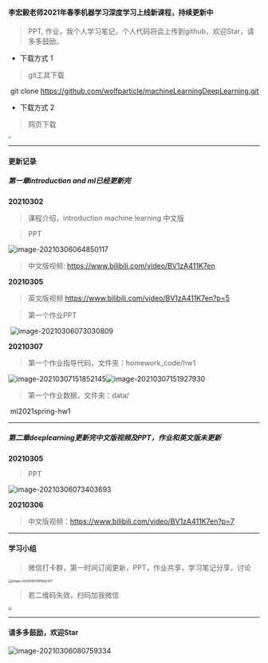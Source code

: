 #### 李宏毅老师2021年春季机器学习深度学习上线新课程，持续更新中

> PPT, 作业，我个人学习笔记，个人代码将会上传到github，欢迎Star，请多多鼓励。

- 下载方式 1

> git工具下载

​			git clone https://github.com/wolfparticle/machineLearningDeepLearning.git

- 下载方式 2

>  网页下载		

<img src="https://ai360.oss-cn-beijing.aliyuncs.com/blog/image-20210306075935050.png" style="zoom:30%;" />

---

#### 更新记录

##### 第一章introduction and ml已经更新完

**20210302**

> 课程介绍，introduction machine learning 中文版 

>  PPT

![image-20210306064850117](https://ai360.oss-cn-beijing.aliyuncs.com/blog/image-20210306064850117.png)

> 中文版视频:  https://www.bilibili.com/video/BV1zA411K7en

**20210305**

> 英文版视频  https://www.bilibili.com/video/BV1zA411K7en?p=5

> 第一个作业PPT

​	![image-20210306073030809](https://ai360.oss-cn-beijing.aliyuncs.com/blog/image-20210306073030809.png)

**20210307**

> 第一个作业指导代码，文件夹：homework_code/hw1

![image-20210307151852145](https://ai360.oss-cn-beijing.aliyuncs.com/blog/image-20210307151852145.png)![image-20210307151927930](https://ai360.oss-cn-beijing.aliyuncs.com/blog/image-20210307151927930.png)

> 第一个作业数据，文件夹：data/

​         ml2021spring-hw1

---

##### 第二章deeplearning更新完中文版视频及PPT，作业和英文版未更新

**20210305**

>  PPT

![image-20210306073403693](https://ai360.oss-cn-beijing.aliyuncs.com/blog/image-20210306073403693.png)

**20210306**

> 中文版视频：https://www.bilibili.com/video/BV1zA411K7en?p=7

---

#### 学习小组

> 微信打卡群，第一时间订阅更新，PPT，作业共享，学习笔记分享，讨论

<img src="https://ai360.oss-cn-beijing.aliyuncs.com/blog/image-20210306071240677.png" alt="image-20200927095842317" style="zoom:43%;" />



> 若二维码失效，扫码加我微信

<img src="https://ai360.oss-cn-beijing.aliyuncs.com/blog/image-20210306072233264.png" style="zoom:43%;" />

---

#### 请多多鼓励，欢迎Star

![image-20210306080759334](https://ai360.oss-cn-beijing.aliyuncs.com/blog/image-20210306080759334.png)